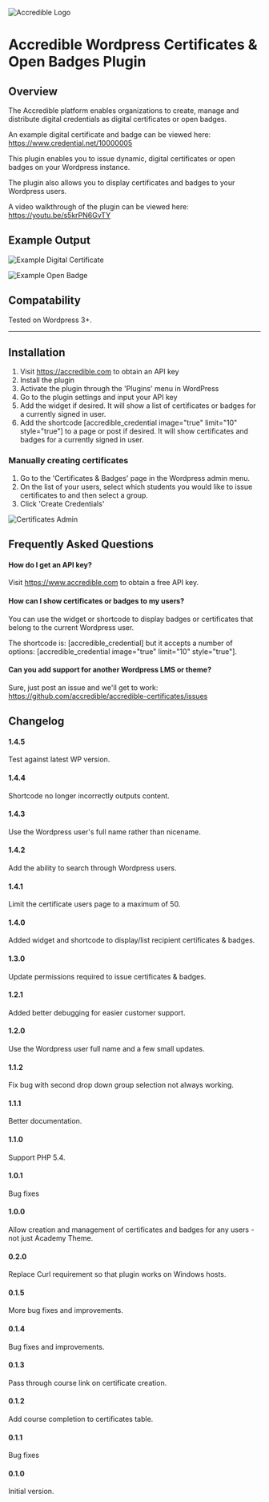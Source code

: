 ![Accredible Logo](https://s3.amazonaws.com/accredible-cdn/accredible_logo_sm.png)

# Accredible Wordpress Certificates & Open Badges Plugin

## Overview
The Accredible platform enables organizations to create, manage and distribute digital credentials as digital certificates or open badges.

An example digital certificate and badge can be viewed here: https://www.credential.net/10000005

This plugin enables you to issue dynamic, digital certificates or open badges on your Wordpress instance.

The plugin also allows you to display certificates and badges to your Wordpress users.

A video walkthrough of the plugin can be viewed here: https://youtu.be/s5krPN6GvTY


## Example Output
![Example Digital Certificate](https://s3.amazonaws.com/accredible-cdn/example-digital-certificate.png)

![Example Open Badge](https://s3.amazonaws.com/accredible-cdn/example-digital-badge.png)

## Compatability

Tested on Wordpress 3+.

---

## Installation

1. Visit https://accredible.com to obtain an API key
2. Install the plugin
3. Activate the plugin through the 'Plugins' menu in WordPress
4. Go to the plugin settings and input your API key
5. Add the widget if desired. It will show a list of certificates or badges for a currently signed in user.
6. Add the shortcode [accredible_credential image="true" limit="10" style="true"] to a page or post if desired. It will show certificates and badges for a currently signed in user.


### Manually creating certificates
1. Go to the 'Certificates & Badges' page in the Wordpress admin menu.
2. On the list of your users, select which students you would like to issue certificates to and then select a group.
3. Click 'Create Credentials'

![Certificates Admin](https://s3.amazonaws.com/accredible-moodle-instructions/wordpress/certificates-admin.png)


## Frequently Asked Questions

#### How do I get an API key?

Visit https://www.accredible.com to obtain a free API key.

#### How can I show certificates or badges to my users?

You can use the widget or shortcode to display badges or certificates that belong to the current Wordpress user.

The shortcode is: [accredible_credential] but it accepts a number of options: [accredible_credential image="true" limit="10" style="true"].

#### Can you add support for another Wordpress LMS or theme?

Sure, just post an issue and we'll get to work: https://github.com/accredible/accredible-certificates/issues

## Changelog

#### 1.4.5
Test against latest WP version.

#### 1.4.4
Shortcode no longer incorrectly outputs content.

#### 1.4.3
Use the Wordpress user's full name rather than nicename.

#### 1.4.2
Add the ability to search through Wordpress users.

#### 1.4.1
Limit the certificate users page to a maximum of 50.

#### 1.4.0
Added widget and shortcode to display/list recipient certificates & badges.

#### 1.3.0
Update permissions required to issue certificates & badges.

#### 1.2.1
Added better debugging for easier customer support.

#### 1.2.0
Use the Wordpress user full name and a few small updates.

#### 1.1.2
Fix bug with second drop down group selection not always working.

#### 1.1.1
Better documentation.

#### 1.1.0
Support PHP 5.4.

#### 1.0.1
Bug fixes

#### 1.0.0
Allow creation and management of certificates and badges for any users - not just Academy Theme. 

#### 0.2.0
Replace Curl requirement so that plugin works on Windows hosts.

#### 0.1.5
More bug fixes and improvements.

#### 0.1.4
Bug fixes and improvements.

#### 0.1.3
Pass through course link on certificate creation.

#### 0.1.2
Add course completion to certificates table.

#### 0.1.1
Bug fixes

#### 0.1.0
Initial version.
